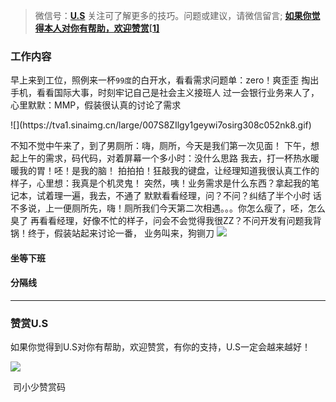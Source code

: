 > 微信号：**[U.S](#jump_10)**
> 关注可了解更多的技巧。问题或建议，请微信留言;
> **[如果你觉得本人对你有帮助，欢迎赞赏](#jump_20)[[1\]](#footnote-1)**

### 工作内容

早上来到工位，照例来一杯`99度`的白开水，看看需求问题单：zero！爽歪歪
掏出手机，看看国际大事，时刻牢记自己是社会主义接班人
过一会银行业务来人了，心里默默：MMP，假装很认真的讨论了需求
<p style="text-align:center">

</p>
![](https://tva1.sinaimg.cn/large/007S8ZIlgy1geywi7osirg308c052nk8.gif)

不知不觉中午来了，到了男厕所：嗨，厕所，今天是我们第一次见面！
下午，想起上午的需求，码代码，对着屏幕一个多小时：没什么思路
我去，打一杯热水暖暖我的胃！呸！是我的脑！
拍拍拍！狂敲我的键盘，让经理知道我很认真工作的样子，心里想：我真是个机灵鬼！
突然，咦！业务需求是什么东西？拿起我的笔记本，试着理一遍，我去，不通了
默默看看经理，问？不问？纠结了半个小时
话不多说，上一便厕所先，嗨！厕所我们今天第二次相遇。。。你怎么瘦了，呸，怎么臭了
再看看经理，好像不忙的样子，问会不会觉得我很ZZ？不问开发有问题我背锅！终于，假装站起来讨论一番，
业务叫来，狗铡刀
![](https://tva1.sinaimg.cn/large/007S8ZIlgy1geywjqrtdlg308a0541kx.gif)

#### 坐等下班


#### 分隔线

------



### 赞赏U.S

如果你觉得到U.S对你有帮助，欢迎赞赏，有你的支持，U.S一定会越来越好！


![](https://tva1.sinaimg.cn/large/007S8ZIlgy1geywd981b3j30fr0ledgo.jpg)

​																				司小少赞赏码
